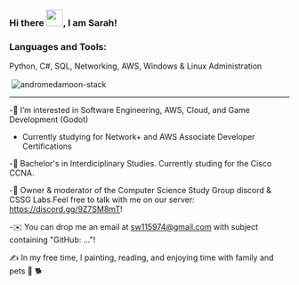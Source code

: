 
### Hi there <img src="https://raw.githubusercontent.com/MartinHeinz/MartinHeinz/master/wave.gif" width="30px">, I am Sarah!


<h3 align="left">Languages and Tools:</h3>

Python, C#, SQL, Networking, AWS, Windows & Linux Administration

<p>&nbsp;<img align="center" src="https://github-readme-stats.vercel.app/api?username=andromedamoon-stack&show_icons=true&locale=en" alt="andromedamoon-stack" /></p>




---

-👀 I’m interested in Software Engineering, AWS, Cloud, and Game Development (Godot) 

- Currently studying for Network+ and AWS Associate Developer Certifications

-🧮 Bachelor's in Interdiciplinary Studies. Currently studing for the Cisco CCNA.

-💬  Owner & moderator of the Computer Science Study Group discord & CSSG Labs.Feel free to talk with me on our server: https://discord.gg/9Z7SM8mT!

-✉️  You can drop me an email at sw115974@gmail.com with subject containing "GitHub: ..."! 

✍️  In my free time, I painting, reading, and enjoying time with family and pets 🦜 🐕


<!---
andromedamoon-stack/andromedamoon-stack is a ✨ special ✨ repository because its `README.md` (this file) appears on your GitHub profile.
You can click the Preview link to take a look at your changes.
--->

